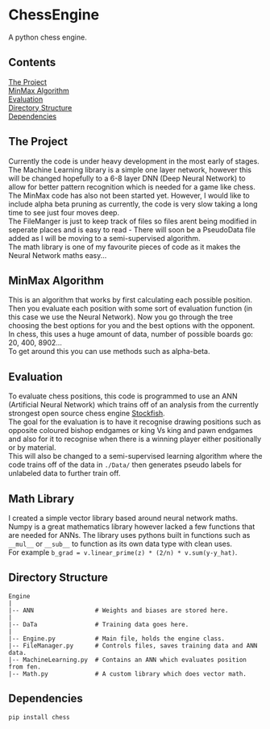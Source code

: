 # ChessEngine
A python chess engine.

## Contents

[The Project](#the-project)</br>
[MinMax Algorithm](#minmax-algorithm)</br>
[Evaluation](#evaluation)</br>
[Directory Structure](#directory-structure)</br>
[Dependencies](#dependencies)</br>

## The Project
Currently the code is under heavy development in the most early of stages.</br>
The Machine Learning library is a simple one layer network, however this will be changed hopefully to a 6-8 layer DNN (Deep Neural Network) to allow for better pattern recognition which is needed for a game like chess.</br>
The MinMax code has also not been started yet. However, I would like to include alpha beta pruning as currently, the code is very slow taking a long time to see just four moves deep.</br>
The FileManger is just to keep track of files so files arent being modified in seperate places and is easy to read - There will soon be a PseudoData file added as I will be moving to a semi-supervised algorithm.</br>
The math library is one of my favourite pieces of code as it makes the Neural Network maths easy...

## MinMax Algorithm
This is an algorithm that works by first calculating each possible position. Then you evaluate each position with some sort of evaluation function (in this case we use the Neural Network). Now you go through the tree choosing the best options for you and the best options with the opponent.</br>
In chess, this uses a huge amount of data, number of possible boards go: 20, 400, 8902...</br>
To get around this you can use methods such as alpha-beta.

## Evaluation
To evaluate chess positions, this code is programmed to use an ANN (Artificial Neural Network) which trains off of an analysis from the currently strongest open source chess engine [Stockfish](https://stockfishchess.org/).</br>
The goal for the evaluation is to have it recognise drawing positions such as opposite coloured bishop endgames or king Vs king and pawn endgames and also for it to recognise when there is a winning player either positionally or by material.</br>
This will also be changed to a semi-supervised learning algorithm where the code trains off of the data in `./Data/` then generates pseudo labels for unlabeled data to further train off.

## Math Library
I created a simple vector library based around neural network maths. Numpy is a great mathematics library however lacked a few functions that are needed for ANNs. The library uses pythons built in functions such as `__mul__` or `__sub__` to function as its own data type with clean uses.</br>
For example `b_grad = v.linear_prime(z) * (2/n) * v.sum(y-y_hat)`.

## Directory Structure
```
Engine
|
|-- ANN                 # Weights and biases are stored here.
|
|-- DaTa                # Training data goes here.
|
|-- Engine.py           # Main file, holds the engine class.
|-- FileManager.py      # Controls files, saves training data and ANN data.
|-- MachineLearning.py  # Contains an ANN which evaluates position from fen.
|-- Math.py             # A custom library which does vector math.

```

## Dependencies
```
pip install chess
```
